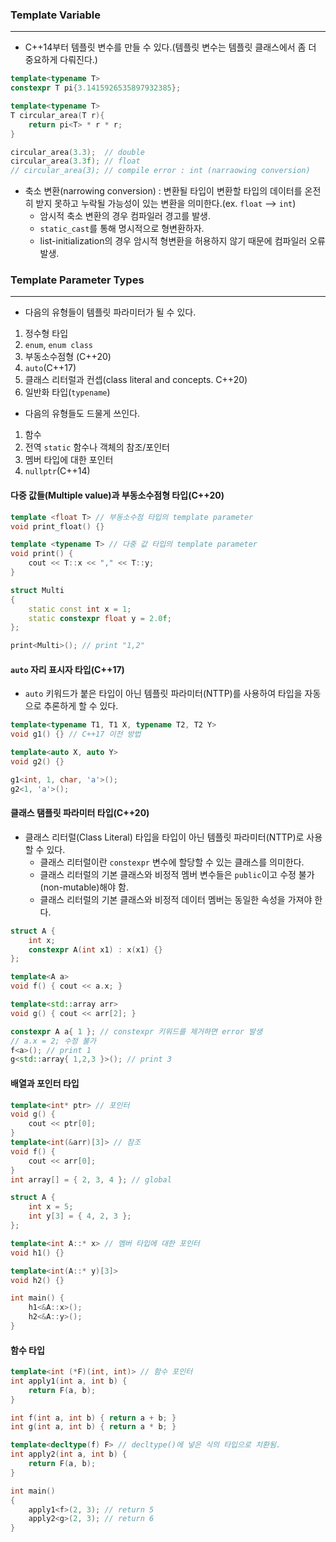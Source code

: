 
### Template Variable
---

- C++14부터 템플릿 변수를 만들 수 있다.(템플릿 변수는 템플릿 클래스에서 좀 더 중요하게 다뤄진다.)
```cpp
template<typename T>
constexpr T pi{3.1415926535897932385};

template<typename T>
T circular_area(T r){
	return pi<T> * r * r;
}

circular_area(3.3);  // double
circular_area(3.3f); // float
// circular_area(3); // compile error : int (narraowing conversion)
```


- 축소 변환(narrowing conversion) : 변환될 타입이 변환할 타입의 데이터를 온전히 받지 못하고 누락될 가능성이 있는 변환을 의미한다.(ex. `float` --> `int`)
	- 암시적 축소 변환의 경우 컴파일러 경고를 발생.
	- `static_cast`를 통해 명시적으로 형변환하자.
	- list-initialization의 경우 암시적 형변환을 허용하지 않기 때문에 컴파일러 오류 발생.


### Template Parameter Types
---

- 다음의 유형들이 템플릿 파라미터가 될 수 있다.

1. 정수형 타입
2. `enum`, `enum class`
3. 부동소수점형 (C++20)
4. `auto`(C++17)
5. 클래스 리터럴과 컨셉(class literal and concepts. C++20)
6. 일반화 타입(`typename`)

- 다음의 유형들도 드물게 쓰인다.
1. 함수
2. 전역 `static` 함수나 객체의 참조/포인터
3. 멤버 타입에 대한 포인터
4. `nullptr`(C++14)

#### 다중 값들(Multiple value)과 부동소수점형 타입(C++20)

```cpp
template <float T> // 부동소수점 타입의 template parameter
void print_float() {}

template <typename T> // 다중 값 타입의 template parameter
void print() {
	cout << T::x << "," << T::y;
}

struct Multi
{
	static const int x = 1;
	static constexpr float y = 2.0f;
};

print<Multi>(); // print "1,2"
```

#### `auto` 자리 표시자 타입(C++17)

- `auto` 키워드가 붙은 타입이 아닌 템플릿 파라미터(NTTP)를 사용하여 타입을 자동으로 추론하게 할 수 있다.
```cpp
template<typename T1, T1 X, typename T2, T2 Y>
void g1() {} // C++17 이전 방법

template<auto X, auto Y>
void g2() {}

g1<int, 1, char, 'a'>();
g2<1, 'a'>();
```

#### 클래스 탬플릿 파라미터 타입(C++20)

- 클래스 리터럴(Class Literal) 타입을 타입이 아닌 템플릿 파라미터(NTTP)로 사용할 수 있다.
	- 클래스 리터럴이란 `constexpr` 변수에 할당할 수 있는 클래스를 의미한다.
	- 클래스 리터럴의 기본 클래스와 비정적 멤버 변수들은 `public`이고 수정 불가(non-mutable)해야 함.
	- 클래스 리터럴의 기본 클래스와 비정적 데이터 멤버는 동일한 속성을 가져야 한다.

```cpp
struct A {
	int x;
	constexpr A(int x1) : x(x1) {}
};

template<A a>
void f() { cout << a.x; }

template<std::array arr>
void g() { cout << arr[2]; }

constexpr A a{ 1 }; // constexpr 키워드를 제거하면 error 발생
// a.x = 2; 수정 불가
f<a>(); // print 1
g<std::array{ 1,2,3 }>(); // print 3
```

#### 배열과 포인터 타입

```cpp
template<int* ptr> // 포인터
void g() {
	cout << ptr[0];
}
template<int(&arr)[3]> // 참조
void f() {
	cout << arr[0];
}
int array[] = { 2, 3, 4 }; // global

struct A {
	int x = 5;
	int y[3] = { 4, 2, 3 };
};

template<int A::* x> // 멤버 타입에 대한 포인터
void h1() {}

template<int(A::* y)[3]>
void h2() {}

int main() {
	h1<&A::x>();
	h2<&A::y>();
}
```

#### 함수 타입

```cpp
template<int (*F)(int, int)> // 함수 포인터
int apply1(int a, int b) {
	return F(a, b);
}

int f(int a, int b) { return a + b; }
int g(int a, int b) { return a * b; }

template<decltype(f) F> // decltype()에 넣은 식의 타입으로 치환됨.
int apply2(int a, int b) {
	return F(a, b);
}

int main()
{
	apply1<f>(2, 3); // return 5
	apply2<g>(2, 3); // return 6
}
```